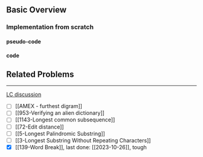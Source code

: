 ## Basic Overview

### Implementation from scratch
#### pseudo-code

#### code

## Related Problems
---
[LC discussion](https://leetcode.com/problems/minimum-window-substring/solutions/26808/Here-is-a-10-line-template-that-can-solve-most-'substring'-problems/)

- [ ] [[AMEX - furthest digram]]
- [ ] [[953-Verifying an alien dictionary]]
- [ ] [[1143-Longest common subsequence]]
- [ ] [[72-Edit distance]]
- [ ] [[5-Longest Palindromic Substring]]
- [ ] [[3-Longest Substring Without Repeating Characters]]
- [x] [[139-Word Break]], last done: [[2023-10-26]], tough
